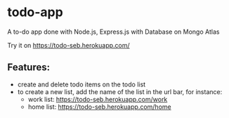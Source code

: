 # todo-app
A to-do app done with Node.js, Express.js with Database on Mongo Atlas

Try it on https://todo-seb.herokuapp.com/

## Features:
* create and delete todo items on the todo list
* to create a new list, add the name of the list in the url bar, for instance:
  - work list: https://todo-seb.herokuapp.com/work
  - home list: https://todo-seb.herokuapp.com/home
